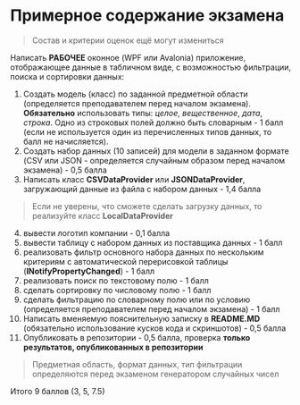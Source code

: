 # Примерное содержание экзамена

>Состав и критерии оценок ещё могут измениться

Написать **РАБОЧЕЕ** оконное (WPF или Avalonia) приложение, отображающее данные в табличном виде, с возможностью фильтрации, поиска и сортировки данных:

1. Создать модель (класс) по заданной предметной области (определяется преподавателем перед началом экзамена). **Обязательно** использовать типы: *целое*, *вещественное*, *дата*, *строка*. Одно из строковых полей должно быть словарным - 1 балл (если не используется один из перечисленных типов данных, то балл не начисляется).
2. Создать набор данных (10 записей) для модели в заданном формате (CSV или JSON - определяется случайным образом перед началом экзамена) - 0,5 балла<!--1,5-->
3. Написать класс **CSVDataProvider** или **JSONDataProvider**, загружающий данные из файла с набором данных - 1,4 балла<!--2,9-->

>Если не уверены, что сможете сделать загрузку данных, то реализуйте класс **LocalDataProvider**

4. вывести логотип компании - 0,1 балла<!--3,0-->
5. вывести таблицу с набором данных из поставщика данных - 1 балл<!--4,0-->
6. реализовать фильтр основного набора данных по нескольким критериям с автоматической перерисовкой таблицы (**INotifyPropertyChanged**) - 1 балл<!--5,0-->
7. реализовать поиск по текcтовому полю - 1 балл<!--6,0-->
8. сделать сортировку по числовому полю - 1 балл<!--7,0-->
9. сделать фильтрацию по словарному полю или по условию (определяется преподавателем перед началом экзамена) - 1 балл<!--8,0-->
10. Написать вменяемую пояснительную записку в **README.MD** (обязательно использование кусков кода и скриншотов) - 0,5 балла<!--8,5-->  
11. Опубликовать в репозитории - 0,5 балла, проверка **только результатов, опубликованных в репозитории**<!--9--> 

>Предметная область, формат данных, тип фильтрации определяются перед экзаменом генератором случайных чисел

Итого 9 баллов (3, 5, 7.5)